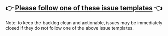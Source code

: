 ## 👉 [Please follow one of these issue templates](https://github.com/ProvableHQ/snarkOS/issues/new/choose) 👈

Note: to keep the backlog clean and actionable, issues may be immediately closed if they do not follow one of the above issue templates.
